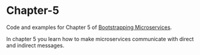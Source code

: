 # Chapter-5

Code and examples for Chapter 5 of [Bootstrapping Microservices](http://bit.ly/2o0aDsP).

In chapter 5 you learn how to make microservices communicate with direct and indirect messages.
